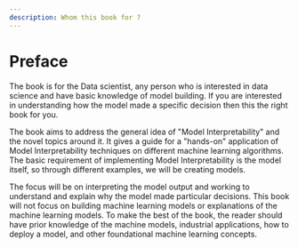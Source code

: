 ```yaml
---
description: Whom this book for ?
---
```


# Preface

The book is for the Data scientist, any person who is interested in data science and have basic knowledge of model building. If you are interested in understanding how the model made a specific decision then this the right book for you.

The book aims to address the general idea of "Model Interpretability" and the novel topics around it. It gives a guide for a "hands-on" application of Model Interpretability techniques on different machine learning algorithms. The basic requirement of implementing Model Interpretability is the model itself, so through different examples, we will be creating models.

The focus will be on interpreting the model output and working to understand and explain why the model made particular decisions. This book will not focus on building machine learning models or explanations of the machine learning models. To make the best of the book, the reader should have prior knowledge of the machine models, industrial applications, how to deploy a model, and other foundational machine learning concepts.



